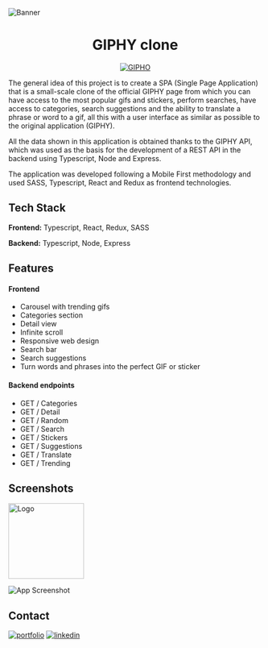 ![Banner](https://ik.imagekit.io/8k98kll7xyh/Portfolio/Frameworks/GIPHO/Banner_lIyQa3xz1.png?updatedAt=1641511970571)

<div align="center">
  <h1>GIPHY clone</h1>
  
  [![GIPHO](https://img.shields.io/badge/Go_to_GIPHO-404040?style=for-the-badge&logo=ko-fi&logoColor=white)](https://gipho.vercel.app/)
  
</div>  

<!--   [Go to GIPHO](https://github.com/matiassingers/awesome-readme) -->
<!-- ![Banner](https://ik.imagekit.io/8k98kll7xyh/Portfolio/Frameworks/GIPHO/GIPHO_W2T5iRl79.webp?updatedAt=1641507603478) -->

  <p>
    The general idea of this project is to create a SPA (Single Page Application) that is a small-scale clone of the official GIPHY page from which you can have access to the most popular gifs and stickers, perform searches, have access to categories, search suggestions and the ability to translate a phrase or word to a gif, all this with a user interface as similar as possible to the original application (GIPHY).
</p>
    <p>
All the data shown in this application is obtained thanks to the GIPHY API, which was used as the basis for the development of a REST API in the backend using Typescript, Node and Express.
</p>
      <p>
The application was developed following a Mobile First methodology and used SASS, Typescript, React and Redux as frontend technologies.
</p>



## Tech Stack

**Frontend:** Typescript, React, Redux, SASS

**Backend:** Typescript, Node, Express

## Features

#### Frontend
- Carousel with trending gifs
- Categories section
- Detail view
- Infinite scroll
- Responsive web design
- Search bar
- Search suggestions
- Turn words and phrases into the perfect GIF or sticker

#### Backend endpoints
- GET / Categories
- GET / Detail
- GET / Random
- GET / Search
- GET / Stickers
- GET / Suggestions
- GET / Translate
- GET / Trending

## Screenshots

<img src="https://ik.imagekit.io/8k98kll7xyh/Portfolio/Frameworks/GIPHO/Logo_XfKTAXcUZr.svg?updatedAt=1641507602964" alt="Logo" width="150" />

![App Screenshot](https://ik.imagekit.io/8k98kll7xyh/Portfolio/Frameworks/GIPHO/gipho.vercel.app___2__C0qT_wVr7.png?updatedAt=1641379859529)


## Contact

[![portfolio](https://img.shields.io/badge/my_portfolio-000?style=for-the-badge&logo=ko-fi&logoColor=white)](https://jose-angel-rey.vercel.app/)
[![linkedin](https://img.shields.io/badge/linkedin-0A66C2?style=for-the-badge&logo=linkedin&logoColor=white)](https://www.linkedin.com/)






